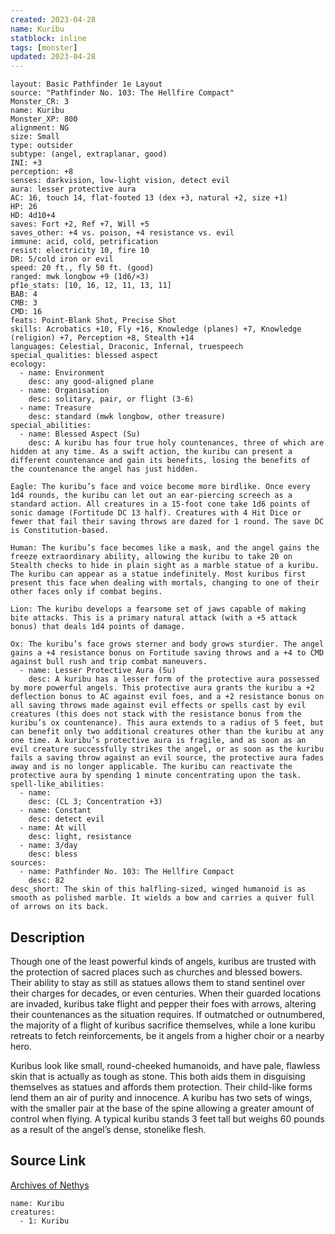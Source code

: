 ```yaml
---
created: 2023-04-28
name: Kuribu
statblock: inline
tags: [monster]
updated: 2023-04-28
---
```

```statblock
layout: Basic Pathfinder 1e Layout
source: "Pathfinder No. 103: The Hellfire Compact"
Monster_CR: 3
name: Kuribu
Monster_XP: 800
alignment: NG
size: Small
type: outsider
subtype: (angel, extraplanar, good)
INI: +3
perception: +8
senses: darkvision, low-light vision, detect evil
aura: lesser protective aura
AC: 16, touch 14, flat-footed 13 (dex +3, natural +2, size +1)
HP: 26
HD: 4d10+4
saves: Fort +2, Ref +7, Will +5
saves_other: +4 vs. poison, +4 resistance vs. evil
immune: acid, cold, petrification
resist: electricity 10, fire 10
DR: 5/cold iron or evil
speed: 20 ft., fly 50 ft. (good)
ranged: mwk longbow +9 (1d6/×3)
pf1e_stats: [10, 16, 12, 11, 13, 11]
BAB: 4
CMB: 3
CMD: 16
feats: Point-Blank Shot, Precise Shot
skills: Acrobatics +10, Fly +16, Knowledge (planes) +7, Knowledge (religion) +7, Perception +8, Stealth +14
languages: Celestial, Draconic, Infernal, truespeech
special_qualities: blessed aspect
ecology:
  - name: Environment
    desc: any good-aligned plane
  - name: Organisation
    desc: solitary, pair, or flight (3-6)
  - name: Treasure
    desc: standard (mwk longbow, other treasure)
special_abilities:
  - name: Blessed Aspect (Su)
    desc: A kuribu has four true holy countenances, three of which are hidden at any time. As a swift action, the kuribu can present a different countenance and gain its benefits, losing the benefits of the countenance the angel has just hidden.

Eagle: The kuribu’s face and voice become more birdlike. Once every 1d4 rounds, the kuribu can let out an ear-piercing screech as a standard action. All creatures in a 15-foot cone take 1d6 points of sonic damage (Fortitude DC 13 half). Creatures with 4 Hit Dice or fewer that fail their saving throws are dazed for 1 round. The save DC is Constitution-based.

Human: The kuribu’s face becomes like a mask, and the angel gains the freeze extraordinary ability, allowing the kuribu to take 20 on Stealth checks to hide in plain sight as a marble statue of a kuribu. The kuribu can appear as a statue indefinitely. Most kuribus first present this face when dealing with mortals, changing to one of their other faces only if combat begins.

Lion: The kuribu develops a fearsome set of jaws capable of making bite attacks. This is a primary natural attack (with a +5 attack bonus) that deals 1d4 points of damage.

Ox: The kuribu’s face grows sterner and body grows sturdier. The angel gains a +4 resistance bonus on Fortitude saving throws and a +4 to CMD against bull rush and trip combat maneuvers.
  - name: Lesser Protective Aura (Su)
    desc: A kuribu has a lesser form of the protective aura possessed by more powerful angels. This protective aura grants the kuribu a +2 deflection bonus to AC against evil foes, and a +2 resistance bonus on all saving throws made against evil effects or spells cast by evil creatures (this does not stack with the resistance bonus from the kuribu’s ox countenance). This aura extends to a radius of 5 feet, but can benefit only two additional creatures other than the kuribu at any one time. A kuribu’s protective aura is fragile, and as soon as an evil creature successfully strikes the angel, or as soon as the kuribu fails a saving throw against an evil source, the protective aura fades away and is no longer applicable. The kuribu can reactivate the protective aura by spending 1 minute concentrating upon the task.
spell-like_abilities:
  - name:
    desc: (CL 3; Concentration +3)
  - name: Constant
    desc: detect evil
  - name: At will
    desc: light, resistance
  - name: 3/day
    desc: bless
sources:
  - name: Pathfinder No. 103: The Hellfire Compact
    desc: 82
desc_short: The skin of this halfling-sized, winged humanoid is as smooth as polished marble. It wields a bow and carries a quiver full of arrows on its back.
```
## Description
Though one of the least powerful kinds of angels, kuribus are trusted with the protection of sacred places such as churches and blessed bowers. Their ability to stay as still as statues allows them to stand sentinel over their charges for decades, or even centuries. When their guarded locations are invaded, kuribus take flight and pepper their foes with arrows, altering their countenances as the situation requires. If outmatched or outnumbered, the majority of a flight of kuribus sacrifice themselves, while a lone kuribu retreats to fetch reinforcements, be it angels from a higher choir or a nearby hero.

Kuribus look like small, round-cheeked humanoids, and have pale, flawless skin that is actually as tough as stone. This both aids them in disguising themselves as statues and affords them protection. Their child-like forms lend them an air of purity and innocence. A kuribu has two sets of wings, with the smaller pair at the base of the spine allowing a greater amount of control when flying. A typical kuribu stands 3 feet tall but weighs 60 pounds as a result of the angel’s dense, stonelike flesh.
## Source Link
[Archives of Nethys](https://aonprd.com/MonsterDisplay.aspx?ItemName=Kuribu)
```encounter-table
name: Kuribu
creatures:
  - 1: Kuribu
```
